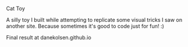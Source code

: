 Cat Toy

A silly toy I built while attempting to replicate some visual tricks I saw on another site. Because sometimes it's good to code just for fun! :)

Final result at danekolsen.github.io

